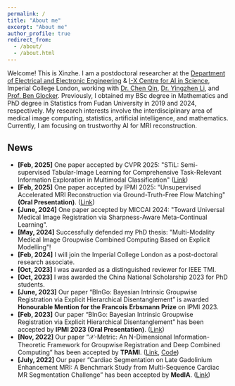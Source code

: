 ```yaml
---
permalink: /
title: "About me"
excerpt: "About me"
author_profile: true
redirect_from: 
  - /about/
  - /about.html
---
```


Welcome! This is Xinzhe. I am a postdoctoral researcher at the [Department of Electrical and Electronic Engineering](https://www.imperial.ac.uk/electrical-engineering/) & [I-X Centre for AI in Science](https://ix.imperial.ac.uk/), Imperial College London, working with [Dr. Chen Qin](https://cq615.github.io), [Dr. Yingzhen Li](http://yingzhenli.net/home/en/), and [Prof. Ben Glocker](https://profiles.imperial.ac.uk/b.glocker). Previously, I obtained my BSc degree in Mathematics and PhD degree in Statistics from Fudan University in 2019 and 2024, respectively. My research interests involve the interdisciplinary area of medical image computing, statistics, artificial intelligence, and mathematics. Currently, I am focusing on trustworthy AI for MRI reconstruction.



## News

- **[Feb, 2025]** One paper accepted by CVPR 2025: "STiL: Semi-supervised Tabular-Image Learning for Comprehensive Task-Relevant Information Exploration in Multimodal Classification" ([Link](https://arxiv.org/abs/2503.06277))
- **[Feb, 2025]** One paper accepted by IPMI 2025: "Unsupervised Accelerated MRI Reconstruction via Ground-Truth-Free Flow Matching" **(Oral Presentation)**. ([Link](http://arxiv.org/abs/2502.17174))
- **[June, 2024]** One paper accepted by MICCAI 2024: "Toward Universal Medical Image Registration via Sharpness-Aware Meta-Continual Learning".
- **[May, 2024]** Successfully defended my PhD thesis: "Multi-Modality Medical Image Groupwise Combined Computing Based on Explicit Modelling"!
- **[Feb, 2024]** I will join the Imperial College London as a post-doctoral research associate.
- **[Oct, 2023]** I was awarded as a distinguished reviewer for IEEE TMI.
- **[Oct, 2023]** I was awarded the China National Scholarship 2023 for PhD students.
- **[June, 2023]** Our paper “BInGo: Bayesian Intrinsic Groupwise Registration via Explicit Hierarchical Disentanglement” is awarded **Honourable Mention for the Francois Erbsmann Prize** on IPMI 2023.
- **[Feb, 2023]** Our paper “BInGo: Bayesian Intrinsic Groupwise Registration via Explicit Hierarchical Disentanglement” has been accepted by **IPMI 2023 (Oral Presentation)**. ([Link](https://link.springer.com/chapter/10.1007/978-3-031-34048-2_25))
- **[Nov, 2022]** Our paper “$\mathcal{X}$-Metric: An N-Dimensional Information-Theoretic Framework for Groupwise Registration and Deep Combined Computing” has been accepted by **TPAMI**. ([Link](https://ieeexplore.ieee.org/abstract/document/9965747/), [Code](https://github.com/xzluo97/X-metric))
- **[July, 2022]** Our paper “Cardiac Segmentation on Late Gadolinium Enhancement MRI: A Benchmark Study from Multi-Sequence Cardiac MR Segmentation Challenge” has been accepted by **MedIA**. ([Link](https://www.sciencedirect.com/science/article/pii/S136184152200175X))

